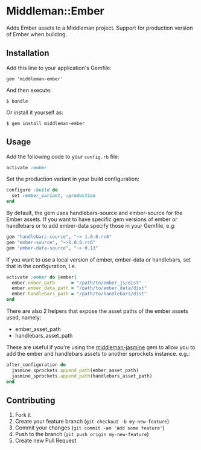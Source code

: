 # Middleman::Ember

Adds Ember assets to a Middleman project. Support for production version of Ember when building.

## Installation

Add this line to your application's Gemfile:

    gem 'middleman-ember'

And then execute:

    $ bundle

Or install it yourself as:

    $ gem install middleman-ember

## Usage

Add the following code to your `config.rb` file:
```ruby
activate :ember
```

Set the production variant in your build configuration:
```ruby
configure :build do
  set :ember_variant, :production
end
```

By default, the gem uses handlebars-source and ember-source for the Ember assets. If you want to have specific gem versions of ember or handlebars or to add ember-data specify those in your Gemfile, e.g:

```ruby
gem "handlebars-source", "~> 1.0.0.rc6"
gem "ember-source", "~>1.0.0.rc6"
gem "ember-data-source", "~> 0.13"

```

If you want to use a local version of ember, ember-data or handlebars, set that in the configuration, i.e.
```ruby
activate :ember do |ember|
  ember.ember_path      = "/path/to/ember_js/dist"
  ember.ember_data_path = "/path/to/ember_data/dist"
  ember.handlebars_path = "/path/to/handlebars/dist"
end
```

There are also 2 helpers that expose the asset paths of the ember assets used, namely:
* ember_asset_path
* handlebars_asset_path

These are useful if you're using the [middleman-jasmine](https://github.com/mrship/middleman-jasmine) gem to allow you to add the ember and handlebars assets to another sprockets instance. e.g.:
```ruby
after_configuration do
  jasmine_sprockets.append_path(ember_asset_path)
  jasmine_sprockets.append_path(handlebars_asset_path)
end
```

## Contributing

1. Fork it
2. Create your feature branch (`git checkout -b my-new-feature`)
3. Commit your changes (`git commit -am 'Add some feature'`)
4. Push to the branch (`git push origin my-new-feature`)
5. Create new Pull Request
